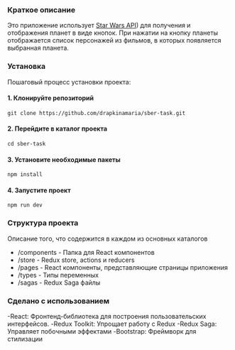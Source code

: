 ### Краткое описание

Это приложение использует [Star Wars API](https://swapi.dev/)) для получения и отображения планет в виде кнопок. При 
нажатии на кнопку планеты отображается список персонажей из фильмов, в которых появляется выбранная планета.

### Установка
Пошаговый процесс установки проекта:

#### 1. Клонируйте репозиторий
```
git clone https://github.com/drapkinamaria/sber-task.git
```
#### 2. Перейдите в каталог проекта
```
cd sber-task
```
#### 3. Установите необходимые пакеты
```
npm install
```
#### 4. Запустите проект
```
npm run dev
```

### Структура проекта
Описание того, что содержится в каждом из основных каталогов

- /components - Папка для React компонентов
- /store - Redux store, actions и reducers
- /pages - React компоненты, представляющие страницы приложения
- /types - Типы переменных
- /sagas - Redux Saga файлы

### Сделано с использованием
-React: Фронтенд-библиотека для построения пользовательских интерфейсов.
-Redux Toolkit: Упрощает работу с Redux
-Redux Saga: Управляет побочными эффектами
-Bootstrap: Фреймворк для стилизации
